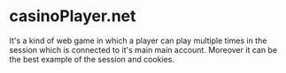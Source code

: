 # casinoPlayer.net
It's a kind of web game in which a player can play multiple times in the session which is connected to it's main main account. Moreover it can be the best example of the session and cookies.
